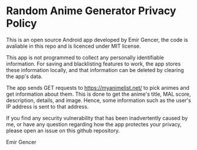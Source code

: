 # Random Anime Generator Privacy Policy
This is an open source Android app developed by Emir Gencer, the code is avaliable in this repo and is licenced under MIT license.

This app is not programmed to collect any personally identifiable information. For saving and blacklisting features to work, the app stores these information locally, and that information can be deleted by clearing the app's data.

The app sends GET requests to https://myanimelist.net/ to pick animes and get information about them. This is done to get the anime's title, MAL score, description, details, and image. Hence, some information such as the user's IP address is sent to that address.

If you find any security vulnerability that has been inadvertently caused by me, or have any question regarding how the app protectes your privacy, please open an issue on this github repository.

Emir Gencer
